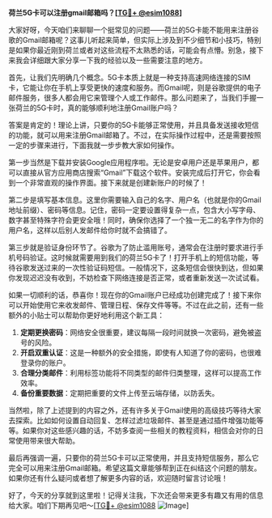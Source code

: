 **荷兰5G卡可以注册gmail邮箱吗？[[TG💪+ @esim1088](https://t.me/s/esim1088)]**

大家好呀，今天咱们来聊聊一个挺常见的问题——荷兰的5G卡能不能用来注册谷歌的Gmail邮箱呢？这事儿听起来简单，但实际上涉及到不少细节和小技巧，特别是如果你最近刚到荷兰或者对这些流程不太熟悉的话，可能会有点懵。别急，接下来我会详细跟大家分享一下我的经验以及一些需要注意的地方。

首先，让我们先明确几个概念。5G卡本质上就是一种支持高速网络连接的SIM卡，它能让你在手机上享受更快的速度和服务。而Gmail呢，则是谷歌提供的电子邮件服务，很多人都会用它来管理个人或工作邮件。那么问题来了，当我们手握一张荷兰的5G卡时，真的能够顺利地注册Gmail账户吗？

答案是肯定的！理论上讲，只要你的5G卡能够正常使用，并且具备发送接收短信的功能，就可以用来注册Gmail邮箱了。不过，在实际操作过程中，还是需要按照一定的步骤来进行，下面我就一步步教大家如何操作。

第一步当然是下载并安装Google应用程序啦。无论是安卓用户还是苹果用户，都可以直接从官方应用商店搜索“Gmail”下载这个软件。安装完成后打开它，你会看到一个非常直观的操作界面。接下来就是创建新账户的时候了！

第二步是填写基本信息。这里你需要输入自己的名字、用户名（也就是你的Gmail地址前缀）、密码等信息。记住，密码一定要设置得复杂一点，包含大小写字母、数字甚至特殊字符会更安全哦！同时，确保你选择了一个独一无二的名字作为你的用户名，这样以后别人发邮件给你时就不会搞错了。

第三步就是验证身份环节了。谷歌为了防止滥用账号，通常会在注册时要求进行手机号码验证。这时候就需要用到我们的荷兰5G卡了！打开手机上的短信功能，等待谷歌发送过来的一次性验证码短信。一般情况下，这条短信会很快到达，但如果你发现迟迟没有收到，不妨检查下网络连接是否正常，或者重新发送一次试试看。

如果一切顺利的话，恭喜你！现在你的Gmail账户已经成功创建完成了！接下来你可以开始使用它来收发邮件、管理日程、保存文件等等。不过在此之前，还有一些额外的小贴士可以帮助你更好地利用这个新工具：

1. **定期更换密码**：网络安全很重要，建议每隔一段时间就换一次密码，避免被盗号的风险。
2. **开启双重认证**：这是一种额外的安全措施，即使有人知道了你的密码，也很难登录你的账户。
3. **合理分类邮件**：利用标签功能将不同类型的邮件归类整理，这样可以提高工作效率。
4. **备份重要数据**：定期把重要的文件上传至云端存储，以防丢失。

当然啦，除了上述提到的内容之外，还有许多关于Gmail使用的高级技巧等待大家去探索。比如如何设置自动回复、怎样过滤垃圾邮件、甚至是通过插件增强功能等等。如果你对这些感兴趣的话，不妨多查阅一些相关的教程资料，相信会对你的日常使用带来很大帮助。

最后再强调一遍，只要你的荷兰5G卡可以正常使用，并且支持短信服务，那么它完全可以用来注册Gmail邮箱。希望这篇文章能够帮到正在纠结这个问题的朋友。如果你还有什么疑问或者想了解更多内容的话，欢迎随时留言讨论哦！

好了，今天的分享就到这里啦！记得关注我，下次还会带来更多有趣又有用的信息给大家。咱们下期再见吧～[[TG💪+ @esim1088](https://t.me/s/esim1088) ![Image](https://i.postimg.cc/4NQfJmqS/Snipaste-2025-05-13-00-14-12.png)]